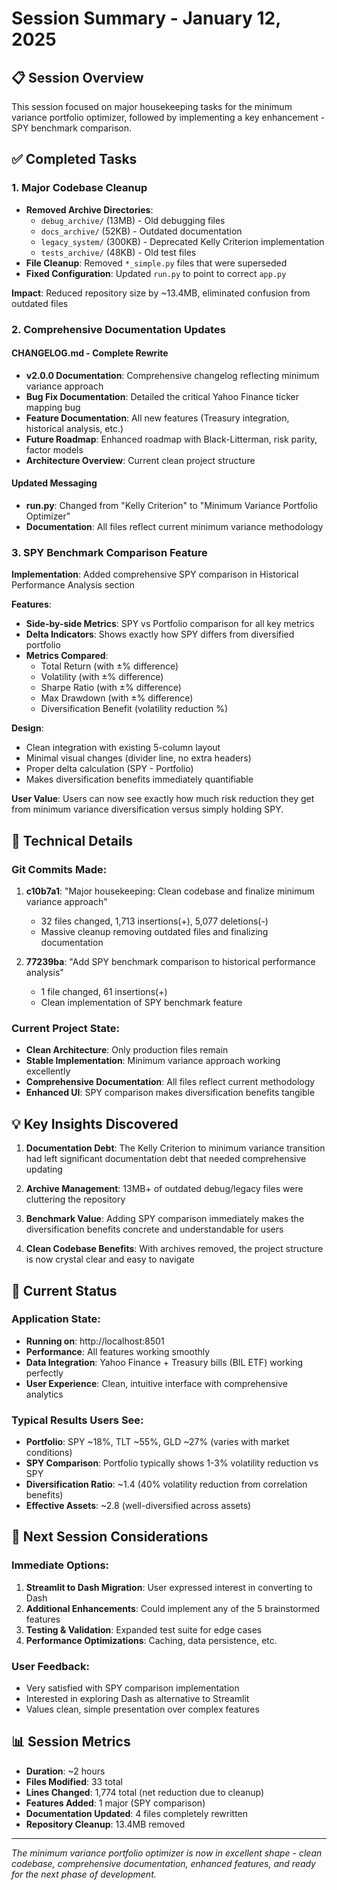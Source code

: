 # Session Summary - January 12, 2025

## 📋 Session Overview

This session focused on major housekeeping tasks for the minimum variance portfolio optimizer, followed by implementing a key enhancement - SPY benchmark comparison.

## ✅ Completed Tasks

### 1. **Major Codebase Cleanup**
- **Removed Archive Directories**: 
  - `debug_archive/` (13MB) - Old debugging files
  - `docs_archive/` (52KB) - Outdated documentation 
  - `legacy_system/` (300KB) - Deprecated Kelly Criterion implementation
  - `tests_archive/` (48KB) - Old test files
- **File Cleanup**: Removed `*_simple.py` files that were superseded
- **Fixed Configuration**: Updated `run.py` to point to correct `app.py`

**Impact**: Reduced repository size by ~13.4MB, eliminated confusion from outdated files

### 2. **Comprehensive Documentation Updates**

#### CHANGELOG.md - Complete Rewrite
- **v2.0.0 Documentation**: Comprehensive changelog reflecting minimum variance approach
- **Bug Fix Documentation**: Detailed the critical Yahoo Finance ticker mapping bug
- **Feature Documentation**: All new features (Treasury integration, historical analysis, etc.)
- **Future Roadmap**: Enhanced roadmap with Black-Litterman, risk parity, factor models
- **Architecture Overview**: Current clean project structure

#### Updated Messaging
- **run.py**: Changed from "Kelly Criterion" to "Minimum Variance Portfolio Optimizer"
- **Documentation**: All files reflect current minimum variance methodology

### 3. **SPY Benchmark Comparison Feature** 

**Implementation**: Added comprehensive SPY comparison in Historical Performance Analysis section

**Features**:
- **Side-by-side Metrics**: SPY vs Portfolio comparison for all key metrics
- **Delta Indicators**: Shows exactly how SPY differs from diversified portfolio
- **Metrics Compared**:
  - Total Return (with ±% difference)
  - Volatility (with ±% difference) 
  - Sharpe Ratio (with ±% difference)
  - Max Drawdown (with ±% difference)
  - Diversification Benefit (volatility reduction %)

**Design**:
- Clean integration with existing 5-column layout
- Minimal visual changes (divider line, no extra headers)
- Proper delta calculation (SPY - Portfolio)
- Makes diversification benefits immediately quantifiable

**User Value**: Users can now see exactly how much risk reduction they get from minimum variance diversification versus simply holding SPY.

## 🔧 Technical Details

### Git Commits Made:
1. **c10b7a1**: "Major housekeeping: Clean codebase and finalize minimum variance approach"
   - 32 files changed, 1,713 insertions(+), 5,077 deletions(-)
   - Massive cleanup removing outdated files and finalizing documentation

2. **77239ba**: "Add SPY benchmark comparison to historical performance analysis" 
   - 1 file changed, 61 insertions(+)
   - Clean implementation of SPY benchmark feature

### Current Project State:
- **Clean Architecture**: Only production files remain
- **Stable Implementation**: Minimum variance approach working excellently
- **Comprehensive Documentation**: All files reflect current methodology
- **Enhanced UI**: SPY comparison makes diversification benefits tangible

## 💡 Key Insights Discovered

1. **Documentation Debt**: The Kelly Criterion to minimum variance transition had left significant documentation debt that needed comprehensive updating

2. **Archive Management**: 13MB+ of outdated debug/legacy files were cluttering the repository

3. **Benchmark Value**: Adding SPY comparison immediately makes the diversification benefits concrete and understandable for users

4. **Clean Codebase Benefits**: With archives removed, the project structure is now crystal clear and easy to navigate

## 🚀 Current Status

### Application State:
- **Running on**: http://localhost:8501
- **Performance**: All features working smoothly
- **Data Integration**: Yahoo Finance + Treasury bills (BIL ETF) working perfectly
- **User Experience**: Clean, intuitive interface with comprehensive analytics

### Typical Results Users See:
- **Portfolio**: SPY ~18%, TLT ~55%, GLD ~27% (varies with market conditions)
- **SPY Comparison**: Portfolio typically shows 1-3% volatility reduction vs SPY
- **Diversification Ratio**: ~1.4 (40% volatility reduction from correlation benefits)
- **Effective Assets**: ~2.8 (well-diversified across assets)

## 🎯 Next Session Considerations

### Immediate Options:
1. **Streamlit to Dash Migration**: User expressed interest in converting to Dash
2. **Additional Enhancements**: Could implement any of the 5 brainstormed features
3. **Testing & Validation**: Expanded test suite for edge cases
4. **Performance Optimizations**: Caching, data persistence, etc.

### User Feedback:
- Very satisfied with SPY comparison implementation
- Interested in exploring Dash as alternative to Streamlit
- Values clean, simple presentation over complex features

## 📊 Session Metrics
- **Duration**: ~2 hours
- **Files Modified**: 33 total
- **Lines Changed**: 1,774 total (net reduction due to cleanup)
- **Features Added**: 1 major (SPY comparison)
- **Documentation Updated**: 4 files completely rewritten
- **Repository Cleanup**: 13.4MB removed

---

*The minimum variance portfolio optimizer is now in excellent shape - clean codebase, comprehensive documentation, enhanced features, and ready for the next phase of development.*
